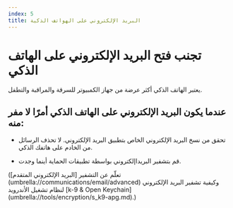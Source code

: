 ```yaml
---
index: 5
title: البريد الإلكتروني على الهواتف الذكية
---
```

# تجنب فتح البريد الإلكتروني على الهاتف الذكي

يعتبر الهاتف الذكي أكثر عرضة من جهاز الكمبيوتر للسرقة والمراقبة والتطفل.

## عندما يكون البريد الإلكتروني على الهاتف الذكي أمرًا لا مفر منه:

*   تحقق من نسخ البريد الإلكتروني الخاص بتطبيق البريد الإلكتروني. لا تحذف الرسائل من الخادم على هاتفك الذكي.

*   قم بتشفير البريداإلكتروني بواسطة تطبيقات الحماية أينما وجدت.

(تعلّم عن التشفير   [البريد الإلكتروني المتقدم] (umbrella://communications/email/advanced) وكيفية تشفير البريد الإلكتروني لنظام تشغيل الأندرويد  [k-9 & Open Keychain] (umbrella://tools/encryption/s_k9-apg.md).)